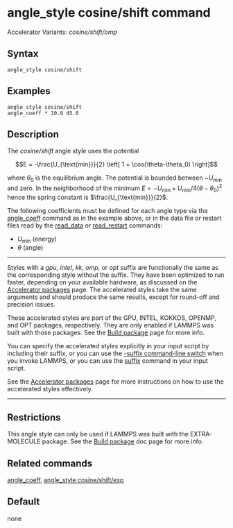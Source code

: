 # angle_style cosine/shift command

Accelerator Variants: *cosine/shift/omp*

## Syntax

``` LAMMPS
angle_style cosine/shift
```

## Examples

``` LAMMPS
angle_style cosine/shift
angle_coeff * 10.0 45.0
```

## Description

The *cosine/shift* angle style uses the potential

$$E = -\frac{U_{\text{min}}}{2} \left[ 1 + \cos(\theta-\theta_0) \right]$$

where $\theta_0$ is the equilibrium angle. The potential is bounded
between $-U_{\text{min}}$ and zero. In the neighborhood of the minimum
$E = - U_{\text{min}} + U_{\text{min}}/4(\theta - \theta_0)^2$ hence the
spring constant is $\frac{U_{\text{min}}}{2}$.

The following coefficients must be defined for each angle type via the
[angle_coeff](angle_coeff) command as in the example above, or in the
data file or restart files read by the [read_data](read_data) or
[read_restart](read_restart) commands:

-   $U_{\text{min}}$ (energy)
-   $\theta$ (angle)

------------------------------------------------------------------------

Styles with a *gpu*, *intel*, *kk*, *omp*, or *opt* suffix are
functionally the same as the corresponding style without the suffix.
They have been optimized to run faster, depending on your available
hardware, as discussed on the [Accelerator packages](Speed_packages)
page. The accelerated styles take the same arguments and should produce
the same results, except for round-off and precision issues.

These accelerated styles are part of the GPU, INTEL, KOKKOS, OPENMP, and
OPT packages, respectively. They are only enabled if LAMMPS was built
with those packages. See the [Build package](Build_package) page for
more info.

You can specify the accelerated styles explicitly in your input script
by including their suffix, or you can use the [-suffix command-line
switch](Run_options) when you invoke LAMMPS, or you can use the
[suffix](suffix) command in your input script.

See the [Accelerator packages](Speed_packages) page for more
instructions on how to use the accelerated styles effectively.

------------------------------------------------------------------------

## Restrictions

This angle style can only be used if LAMMPS was built with the
EXTRA-MOLECULE package. See the [Build package](Build_package) doc page
for more info.

## Related commands

[angle_coeff](angle_coeff), [angle_style
cosine/shift/exp](angle_cosine_shift_exp)

## Default

none
